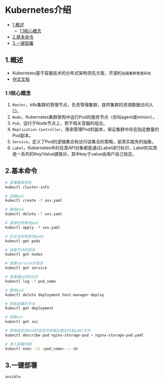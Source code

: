 # Kubernetes介绍

<!-- vim-markdown-toc Marked -->

* [1.概述](#1.概述)
    - [1.1核心概念](#1.1核心概念)
* [2.基本命令](#2.基本命令)
* [3.一键部署](#3.一键部署)

<!-- vim-markdown-toc -->

## 1.概述

- Kubernetes基于容器技术的分布式架构领先方案，开源的`容器集群管理系统`
- [中文文档](https://www.kubernetes.org.cn/docs)

### 1.1核心概念

1. `Master`，k8s集群的管理节点，负责管理集群，提供集群的资源数据访问入口。
2. `Node`，Kubernetes集群架构中运行Pod的服务节点（亦叫agent或minion）。
3. `Pod`，运行于Node节点上，若干相关容器的组合。
4. `Replication Controller`，用来管理Pod的副本，保证集群中存在指定数量的Pod副本。
5. `Service`，定义了Pod的逻辑集合和访问该集合的策略，是真实服务的抽象。
6. `Label`，Kubernetes中的任意API对象都是通过Label进行标识，Label的实质是一系列的Key/Value键值对，其中key于value由用户自己指定。

## 2.基本命令

```sh
# 查看集群信息
kubectl cluster-info

# 创建pod
kubectl create -f xxx.yaml

# 删除pod
kubectl delete -f xxx.yaml

# 直接应用新的pod
kubectl apply -f xxx.yaml

# 列出当前所有的pods
kubectl get pods

# 查看节点的信息
kubectl get nodes

# 查看service的信息
kubectl get service

# 查看某pod的日志
kubectl log -f pod_name

# 删除pod
kubectl delete deployment host-manager-deploy

# 获取部署的节点
kubectl get deployment

# 获取svc
kubectl get svc

# 获取指定的pod的信息并将输出重定向至yaml文件
kubectl describe pod nginx-storage-pod > nginx-storage-pod.yaml

# 进入容器内部
kubectl exec -it <pod_name> -- sh
```

## 3.一键部署

`ansible`
